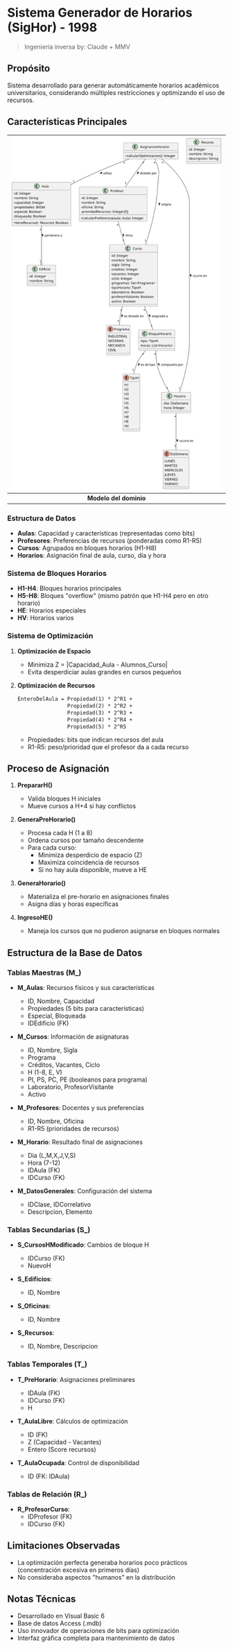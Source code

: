 # Sistema Generador de Horarios (SigHor) - 1998

> Ingeniería inversa by: Claude + MMV

## Propósito

Sistema desarrollado para generar automáticamente horarios académicos universitarios, considerando múltiples restricciones y optimizando el uso de recursos.

## Características Principales

<div align=center>

|![](/images/modelosUML/MDD.svg)
|:-:
|**Modelo del dominio**

</div>

### Estructura de Datos

- **Aulas**: Capacidad y características (representadas como bits)
- **Profesores**: Preferencias de recursos (ponderadas como R1-R5)
- **Cursos**: Agrupados en bloques horarios (H1-H8)
- **Horarios**: Asignación final de aula, curso, día y hora

### Sistema de Bloques Horarios

- **H1-H4**: Bloques horarios principales
- **H5-H8**: Bloques "overflow" (mismo patrón que H1-H4 pero en otro horario)
- **HE**: Horarios especiales
- **HV**: Horarios varios

### Sistema de Optimización

1. **Optimización de Espacio**
   - Minimiza Z = |Capacidad_Aula - Alumnos_Curso|
   - Evita desperdiciar aulas grandes en cursos pequeños

2. **Optimización de Recursos**
   ```
   EnteroDelAula = Propiedad(1) * 2^R1 + 
                   Propiedad(2) * 2^R2 + 
                   Propiedad(3) * 2^R3 + 
                   Propiedad(4) * 2^R4 + 
                   Propiedad(5) * 2^R5
   ```
   - Propiedades: bits que indican recursos del aula
   - R1-R5: peso/prioridad que el profesor da a cada recurso

## Proceso de Asignación

1. **PrepararH()**
   - Valida bloques H iniciales
   - Mueve cursos a H+4 si hay conflictos

2. **GeneraPreHorario()**
   - Procesa cada H (1 a 8)
   - Ordena cursos por tamaño descendente
   - Para cada curso:
     - Minimiza desperdicio de espacio (Z)
     - Maximiza coincidencia de recursos
     - Si no hay aula disponible, mueve a HE

3. **GeneraHorario()**
   - Materializa el pre-horario en asignaciones finales
   - Asigna días y horas específicas

4. **IngresoHE()**
   - Maneja los cursos que no pudieron asignarse en bloques normales

## Estructura de la Base de Datos

### Tablas Maestras (M_)

- **M_Aulas**: Recursos físicos y sus características
  - ID, Nombre, Capacidad
  - Propiedades (5 bits para características)
  - Especial, Bloqueada
  - IDEdificio (FK)

- **M_Cursos**: Información de asignaturas
  - ID, Nombre, Sigla
  - Programa
  - Créditos, Vacantes, Ciclo
  - H (1-8, E, V)
  - PI, PS, PC, PE (booleanos para programa)
  - Laboratorio, ProfesorVisitante
  - Activo

- **M_Profesores**: Docentes y sus preferencias
  - ID, Nombre, Oficina
  - R1-R5 (prioridades de recursos)

- **M_Horario**: Resultado final de asignaciones
  - Dia (L,M,X,J,V,S)
  - Hora (7-12)
  - IDAula (FK)
  - IDCurso (FK)

- **M_DatosGenerales**: Configuración del sistema
  - IDClase, IDCorrelativo
  - Descripcion, Elemento

### Tablas Secundarias (S_)

- **S_CursosHModificado**: Cambios de bloque H
  - IDCurso (FK)
  - NuevoH

- **S_Edificios**: 
  - ID, Nombre

- **S_Oficinas**: 
  - ID, Nombre

- **S_Recursos**: 
  - ID, Nombre, Descripcion

### Tablas Temporales (T_)

- **T_PreHorario**: Asignaciones preliminares
  - IDAula (FK)
  - IDCurso (FK)
  - H

- **T_AulaLibre**: Cálculos de optimización
  - ID (FK)
  - Z (Capacidad - Vacantes)
  - Entero (Score recursos)

- **T_AulaOcupada**: Control de disponibilidad
  - ID (FK: IDAula)

### Tablas de Relación (R_)

- **R_ProfesorCurso**:
  - IDProfesor (FK)
  - IDCurso (FK)

## Limitaciones Observadas

- La optimización perfecta generaba horarios poco prácticos (concentración excesiva en primeros días)
- No consideraba aspectos "humanos" en la distribución

## Notas Técnicas

- Desarrollado en Visual Basic 6
- Base de datos Access (.mdb)
- Uso innovador de operaciones de bits para optimización
- Interfaz gráfica completa para mantenimiento de datos
